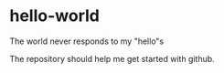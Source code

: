# hello-world
The world never responds to my "hello"s

The repository should help me get started with github.
